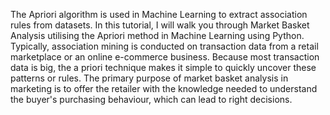 The Apriori algorithm is used in Machine Learning to extract association rules from datasets. In this tutorial, I will walk you through Market Basket Analysis utilising the Apriori method in Machine Learning using Python.
Typically, association mining is conducted on transaction data from a retail marketplace or an online e-commerce business. Because most transaction data is big, the a priori technique makes it simple to quickly uncover these patterns or rules.
The primary purpose of market basket analysis in marketing is to offer the retailer with the knowledge needed to understand the buyer's purchasing behaviour, which can lead to right decisions.
